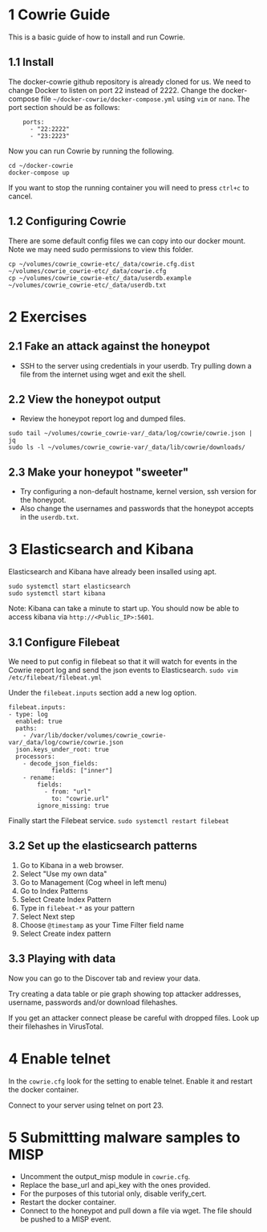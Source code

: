 # 1 Cowrie Guide
This is a basic guide of how to install and run Cowrie.

## 1.1 Install
The docker-cowrie github repository is already cloned for us. We need to change Docker to listen on port 22 instead of 2222.
Change the docker-compose file `~/docker-cowrie/docker-compose.yml` using `vim` or `nano`. The port section should be as follows:
```
    ports:
      - "22:2222"
      - "23:2223"
```

Now you can run Cowrie by running the following.
```
cd ~/docker-cowrie
docker-compose up
```

If you want to stop the running container you will need to press `ctrl+c` to cancel.

## 1.2 Configuring Cowrie
There are some default config files we can copy into our docker mount. Note we may need sudo permissions to view this folder.

```
cp ~/volumes/cowrie_cowrie-etc/_data/cowrie.cfg.dist ~/volumes/cowrie_cowrie-etc/_data/cowrie.cfg
cp ~/volumes/cowrie_cowrie-etc/_data/userdb.example ~/volumes/cowrie_cowrie-etc/_data/userdb.txt
```

# 2 Exercises
## 2.1 Fake an attack against the honeypot
- SSH to the server using credentials in your userdb. Try pulling down a file from the internet using wget and exit the shell.

## 2.2 View the honeypot output
- Review the honeypot report log and dumped files.

```
sudo tail ~/volumes/cowrie_cowrie-var/_data/log/cowrie/cowrie.json | jq
sudo ls -l ~/volumes/cowrie_cowrie-var/_data/lib/cowrie/downloads/
```

## 2.3 Make your honeypot "sweeter"
- Try configuring a non-default hostname, kernel version, ssh version for the honeypot.
- Also change the usernames and passwords that the honeypot accepts in the `userdb.txt`.

# 3 Elasticsearch and Kibana
Elasticsearch and Kibana have already been insalled using apt.

```
sudo systemctl start elasticsearch
sudo systemctl start kibana
```

Note: Kibana can take a minute to start up.
You should now be able to access kibana via `http://<Public_IP>:5601`.

## 3.1 Configure Filebeat
We need to put config in filebeat so that it will watch for events in the Cowrie report log and send the json events to Elasticsearch.
`sudo vim /etc/filebeat/filebeat.yml`

Under the `filebeat.inputs` section add a new log option.
```
filebeat.inputs:
- type: log
  enabled: true
  paths:
    - /var/lib/docker/volumes/cowrie_cowrie-var/_data/log/cowrie/cowrie.json
  json.keys_under_root: true
  processors:
    - decode_json_fields:
            fields: ["inner"]
    - rename:
        fields:
          - from: "url"
            to: "cowrie.url"
        ignore_missing: true
```

Finally start the Filebeat service.
`sudo systemctl restart filebeat`

## 3.2 Set up the elasticsearch patterns
1. Go to Kibana in a web browser.
2. Select "Use my own data"
3. Go to Management (Cog wheel in left menu)
4. Go to Index Patterns
5. Select Create Index Pattern
6. Type in `filebeat-*` as your pattern
7. Select Next step
8. Choose `@timestamp` as your Time Filter field name
9. Select Create index pattern

## 3.3 Playing with data

Now you can go to the Discover tab and review your data.

Try creating a data table or pie graph showing top attacker addresses, username, passwords and/or download filehashes.

If you get an attacker connect please be careful with dropped files. Look up their filehashes in VirusTotal.

# 4 Enable telnet
In the `cowrie.cfg` look for the setting to enable telnet. Enable it and restart the docker container.

Connect to your server using telnet on port 23.

# 5 Submittting malware samples to MISP
- Uncomment the output_misp module in `cowrie.cfg`.
- Replace the base_url and api_key with the ones provided.
- For the purposes of this tutorial only, disable verify_cert.
- Restart the docker container.
- Connect to the honeypot and pull down a file via wget. The file should be pushed to a MISP event.
